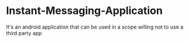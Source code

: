 # Instant-Messaging-Application
It's an android application that can be used in a scope willing not to use a third party app
